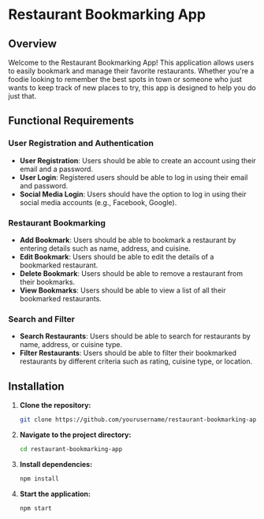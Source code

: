 # Restaurant Bookmarking App

## Overview

Welcome to the Restaurant Bookmarking App! This application allows users to easily bookmark and manage their favorite restaurants. Whether you're a foodie looking to remember the best spots in town or someone who just wants to keep track of new places to try, this app is designed to help you do just that.

## Functional Requirements

### User Registration and Authentication
- **User Registration**: Users should be able to create an account using their email and a password.
- **User Login**: Registered users should be able to log in using their email and password.
- **Social Media Login**: Users should have the option to log in using their social media accounts (e.g., Facebook, Google).

### Restaurant Bookmarking
- **Add Bookmark**: Users should be able to bookmark a restaurant by entering details such as name, address, and cuisine.
- **Edit Bookmark**: Users should be able to edit the details of a bookmarked restaurant.
- **Delete Bookmark**: Users should be able to remove a restaurant from their bookmarks.
- **View Bookmarks**: Users should be able to view a list of all their bookmarked restaurants.

### Search and Filter
- **Search Restaurants**: Users should be able to search for restaurants by name, address, or cuisine type.
- **Filter Restaurants**: Users should be able to filter their bookmarked restaurants by different criteria such as rating, cuisine type, or location.

## Installation

1. **Clone the repository:**
   ```bash
   git clone https://github.com/yourusername/restaurant-bookmarking-app.git
   ```
2. **Navigate to the project directory:**
   ```bash
   cd restaurant-bookmarking-app
   ```
3. **Install dependencies:**
   ```bash
   npm install
   ```
4. **Start the application:**
   ```bash
   npm start
   ```
